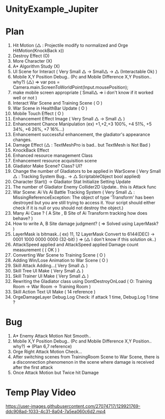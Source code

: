# UnityExample_Jupiter

# Plan
1. Hit Motion (△ : Projectile modify to normalized and Orge HitMotion(KnockBack x))
2. Destroy Effect (O)
3. More Character (X)
4. A* Algorithm Study (X)
5. UI Scene for Interact ( Very Small △ -> Small△ -> △ (Interactable Ok) )
6. Mobile X,Y Position Debug.. (Pc and Mobile Difference X,Y Position.. why?) (△) 
   => var pos = Camera.main.ScreenToWorldPoint(Input.mousePosition);
7. make mobile screen appropriate ( Small△ => i don't know if it worked well or not )
8. Interact War Scene and Training Scene ( O )
9. War Scene in HealthBar Update ( O )
10. Mobile Touch Effect ( O )
11. Enhancement Effect Image ( Very Small △ -> Small △ )
12. Enhancement Chance Manipulation (ex) +1,+2,+3 100%, +4 51%, +5 34%, +6 26%, +7 16%...)
13. Enhancement successful enhancement, the gladiator's appearance changes.
14. Damage Effect (△ : TextMeshPro is bad.. but TextMesh is Not Bad )
15. KnockBack Effect
16. Enhanced resource management Class
17. Enhancement resource acquisition scene
18. Gladiator Make Scene? Class? UI?
19. Change the number of Gladiators to be applied in WarScene ( Very Small △ : Tracking System Bug.. ->  △ ScriptableObject bool applied)
20. Character Start() -> Gladiator Stat Initialize Setting Update
21. The number of Gladiator Enemy Collider2D Update.. this is Attack func
22. War Scene: Ai Vs Ai Battle Tracking System ( Very Small △ : MissingReferenceException: The object of type 'Transform' has been destroyed but you are still trying to access it.
Your script should either check if it is null or you should not destroy the object.)
23. Many Ai Case ? ( A Site , B Site of Ai Transform tracking how does behave? )
24. How to write A, B Site damage judgment? ( => Solved using LayerMask? )
25. LayerMask is bitmask..( ex) 11, 12 LayerMask Convert to 6144(DEC) -> 0001 1000 0000 0000 (32-bit) ) => (△ I don't know if this solution ok..)
26. AttackSpeed applied and AttackSpeed applied Damage count measurement  ( ( OK ) )
27. Converting War Scene to Training Scene ( O )
28. Adding Win/Lose Animation to War Scene ( O )
29. Skill Attack Adding...( Very Small △ )
30. Skill Tree UI Make ( Very Small △ )
31. Skill Trainer UI Make ( Very Small △ )
32. Rewriting the Gladiator class using DontDestroyOnLoad ( O: Training Room -> War Room -> Training Room ) 
33. Skill Action Text UI Make ( 14 reference )
34. OrgeDamageLayer Debug.Log Check: if attack 1 time, Debug.Log 1 time ?

# Bug
1. A* Enemy Attack Motion Not Smooth..
2. Mobile X,Y Position Debug.. (Pc and Mobile Difference X,Y Position.. why?) => (Plan 6,7 reference)
3. Orge Right Attack Motion Check...
4. After switching scenes from TrainingRoom Scene to War Scene, there is a disconnection phenomenon in the scene where damage is received after the first attack
5. Once Attack Motion but Twice hit Damage

# Temp Play Video
https://user-images.githubusercontent.com/27074717/129921769-ddc908ad-1033-4c31-8a04-7a5ea060c6d2.mp4






